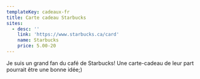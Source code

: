 ```yaml
---
templateKey: cadeaux-fr
title: Carte cadeau Starbucks
sites:
  - desc: ''
    link: 'https://www.starbucks.ca/card'
    name: Starbucks
    price: 5.00-20
---
```

Je suis un grand fan du café de Starbucks! Une carte-cadeau de leur part pourrait être une bonne idée;)

